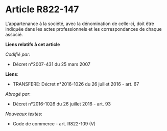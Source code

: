 # Article R822-147

L'appartenance à la société, avec la dénomination de celle-ci, doit être indiquée dans les actes professionnels et les
correspondances de chaque associé.

**Liens relatifs à cet article**

_Codifié par_:

  - Décret n°2007-431 du 25 mars 2007

**Liens**:

  - TRANSFERE: Décret n°2016-1026 du 26 juillet 2016 - art. 67

_Abrogé par_:

  - Décret n°2016-1026 du 26 juillet 2016 - art. 93

_Nouveaux textes_:

  - Code de commerce - art. R822-109 (V)
